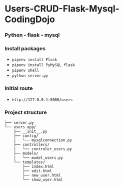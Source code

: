 # Users-CRUD-Flask-Mysql-CodingDojo
### Python - flask - mysql
### Install packages
* ```pipenv install Flask```
* ```pipenv install PyMySQL flask```
* ```pipenv shell```
* ```python server.py```

### Initial route
* ```http://127.0.0.1:5000/users```

### Project structure
```
├── server.py
└── users_app/
    ├── __init__.py
    ├── config/
    |   └── mysqlconnection.py
    ├── controllers/
    |   └── controler_users.py
    ├── models/
    |   └── model_users.py
    └── templates/
        ├── index.html
        ├── edit.html
        ├── new_user.html
        └── show_user.html
  ```
        
  
 
  
